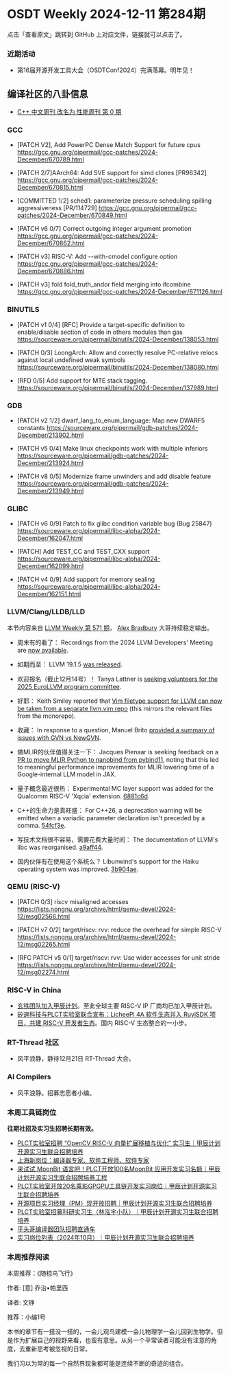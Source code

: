 # OSDT Weekly 2024-12-11 第284期

点击「查看原文」跳转到 GitHub 上对应文件，链接就可以点击了。

### 近期活动

- 第16届开源开发工具大会（OSDTConf2024）完满落幕。明年见！

## 编译社区的八卦信息

- [C++ 中文周刊 改名为 性能周刊 第 0 期](https://mp.weixin.qq.com/s/UBg4_rktXrzGyBJKtbuT9g)

### GCC

- [PATCH V2], Add PowerPC Dense Match Support for future cpus
    https://gcc.gnu.org/pipermail/gcc-patches/2024-December/670789.html

- [PATCH 2/7]AArch64: Add SVE support for simd clones [PR96342]
    https://gcc.gnu.org/pipermail/gcc-patches/2024-December/670815.html

- [COMMITTED 1/2] sched1: parameterize pressure scheduling spilling aggressiveness [PR/114729]
    https://gcc.gnu.org/pipermail/gcc-patches/2024-December/670849.html

- [PATCH v6 0/7] Correct outgoing integer argument promotion
    https://gcc.gnu.org/pipermail/gcc-patches/2024-December/670862.html

- [PATCH v3] RISC-V: Add --with-cmodel configure option
    https://gcc.gnu.org/pipermail/gcc-patches/2024-December/670886.html

- [PATCH v3] fold fold_truth_andor field merging into ifcombine
    https://gcc.gnu.org/pipermail/gcc-patches/2024-December/671126.html

### BINUTILS

- [PATCH v1 0/4] [RFC] Provide a target-specific definition to enable/disable section of code in others modules than gas
    https://sourceware.org/pipermail/binutils/2024-December/138053.html

- [PATCH 0/3] LoongArch: Allow and correctly resolve PC-relative relocs against local undefined weak symbols
    https://sourceware.org/pipermail/binutils/2024-December/138080.html

- [RFD 0/5] Add support for MTE stack tagging.
    https://sourceware.org/pipermail/binutils/2024-December/137989.html 

### GDB

- [PATCH v2 1/2] dwarf_lang_to_enum_language: Map new DWARF5 constants
    https://sourceware.org/pipermail/gdb-patches/2024-December/213902.html

- [PATCH v5 0/4] Make linux checkpoints work with multiple inferiors
    https://sourceware.org/pipermail/gdb-patches/2024-December/213924.html

- [PATCH v8 0/5] Modernize frame unwinders and add disable feature
    https://sourceware.org/pipermail/gdb-patches/2024-December/213949.html

### GLIBC

- [PATCH v6 0/9] Patch to fix glibc condition variable bug (Bug 25847)
    https://sourceware.org/pipermail/libc-alpha/2024-December/162047.html

- [PATCH] Add TEST_CC and TEST_CXX support
    https://sourceware.org/pipermail/libc-alpha/2024-December/162099.html

- [PATCH v4 0/9] Add support for memory sealing
    https://sourceware.org/pipermail/libc-alpha/2024-December/162151.html

### LLVM/Clang/LLDB/LLD

本节内容来自 [LLVM Weekly 第 571 期](http://llvmweekly.org/issue/571)，
[Alex Bradbury](https://www.linkedin.com/in/alex-bradbury/) 大哥持续稳定输出。

* 周末有的看了： Recordings from the 2024 LLVM Developers' Meeting are [now available](https://discourse.llvm.org/t/2024-llvm-developers-meeting-videos-released/83507).

* 如期而至： LLVM 19.1.5 [was released](https://discourse.llvm.org/t/llvm-19-1-5-released/83455).

* 欢迎报名（截止12月14号）！ Tanya Lattner is [seeking volunteers for the 2025 EuroLLVM program committee](https://discourse.llvm.org/t/2025-eurollvm-program-committee-volunteers-needed/83441).

* 好耶： Keith Smiley reported that [Vim filetype support for LLVM can now be taken from a separate llvm.vim repo](https://discourse.llvm.org/t/rfc-separate-llvm-vim-utils-into-its-own-repo/67541/34) (this mirrors the relevant files from the monorepo).

* 收藏： In response to a question, Manuel Brito [provided a summary of issues with GVN vs NewGVN](https://discourse.llvm.org/t/newgvn-enablement-shortcomings/83476/3).

* 做MLIR的伙伴值得关注一下： Jacques Pienaar is seeking feedback on a [PR to move MLIR Python to nanobind from pybind11](https://discourse.llvm.org/t/nanobind-for-mlir-python-bindings/83511), noting that this led to meaningful performance improvements for MLIR lowering time of a Google-internal LLM model in JAX.

* 量子概念最近很热： Experimental MC layer support was added for the Qualcomm RISC-V 'Xqcia' extension. [6881c6d](https://github.com/llvm/llvm-project/commit/6881c6d2a6ef).

* C++的生命力是真旺盛： For C++26, a deprecation warning will be emitted when a variadic parameter declaration isn't preceded by a comma.
  [54fcf3e](https://github.com/llvm/llvm-project/commit/54fcf3ec26ad).

* 写技术文档很不容易，需要花费大量时间： The documentation of LLVM's libc was reorganised.
  [a9aff44](https://github.com/llvm/llvm-project/commit/a9aff440d9dd).

* 国内伙伴有在使用这个系统么？ Libunwind's support for the Haiku operating system was improved.
  [3b904ae](https://github.com/llvm/llvm-project/commit/3b904ae5ac5e).

### QEMU (RISC-V)

- [PATCH 0/3] riscv misaligned accesses
    https://lists.nongnu.org/archive/html/qemu-devel/2024-12/msg02566.html

- [PATCH v7 0/2] target/riscv: rvv: reduce the overhead for simple RISC-V
    https://lists.nongnu.org/archive/html/qemu-devel/2024-12/msg02265.html

- [RFC PATCH v5 0/1] target/riscv: rvv: Use wider accesses for unit stride
    https://lists.nongnu.org/archive/html/qemu-devel/2024-12/msg02274.html

### RISC-V in China

- [玄铁团队加入甲辰计划](https://mp.weixin.qq.com/s/CGUoNZaBNII3c5UD02LtAg)。至此全球主要 RISC-V IP 厂商均已加入甲辰计划。
- [矽速科技与PLCT实验室联合宣布：LicheePi 4A 软件生态并入 RuyiSDK 项目，共建 RISC-V 开发者生态](https://mp.weixin.qq.com/s/Nca5e0MIW6Z6VSkwvu_UAA)。国内 RISC-V 生态整合的一小步。

### RT-Thread 社区

- 风平浪静，静待12月21日 RT-Thread 大会。

### AI Compilers

- 风平浪静。招募志愿者小编。

### 本周工具链岗位

**往期社招及实习生招聘长期有效。**

- [PLCT实验室招聘 “OpenCV RISC-V 向量扩展移植与优化” 实习生｜甲辰计划开源实习生联合招聘培养](https://mp.weixin.qq.com/s/NSFIlymcfe_gJBmJXK0Zng)
- [上海新岗位：编译器专家、软件工程师、软件专家](https://mp.weixin.qq.com/s/pX2R3znrPCxdsOLVg9YVXA)
- [来试试 MoonBit 语言吧！PLCT开放100名MoonBit 应用开发实习名额｜甲辰计划开源实习生联合招聘培养工程](https://mp.weixin.qq.com/s/VUwXNvYzharpK6Aou4hssw)
- [PLCT实验室开放20名乘影GPGPU工具链开发实习岗位｜甲辰计划开源实习生联合招聘培养](https://mp.weixin.qq.com/s/DalDbZYiP2IFALvB2Wwb6w)
- [开源项目实习经理（PM）现开放招聘｜甲辰计划开源实习生联合招聘培养](https://mp.weixin.qq.com/s/9uIxvaMOVjsbcGjHbidvgg)
- [PLCT实验室招募科研实习生（林泓宇小队）｜甲辰计划开源实习生联合招聘培养](https://mp.weixin.qq.com/s/8XtWlfBF9RxUoUCHskQpPw)
- [平头哥编译器团队招聘直通车](https://mp.weixin.qq.com/s/fRFWolihmi05hTuBvI8u2g)
- [实习岗位列表（2024年10月）｜甲辰计划开源实习生联合招聘培养](https://mp.weixin.qq.com/s/UCcsvhw6Kxw3EQOd0JVlUg)

### 本周推荐阅读

本周推荐：《随椋鸟飞行》

作者: [意] 乔治•帕里西

译者: 文铮

推荐：小编1号

本书的章节有一搭没一搭的，一会儿观鸟建模一会儿物理学一会儿回到生物学。但是作为扩展自己的视野来看，也蛮有意思。从另一个平常读者可能没有注意的角度，去重新思考被忽视的日常。

我们习以为常的每一个自然界现象都可能是连续不断的奇迹的组合。


